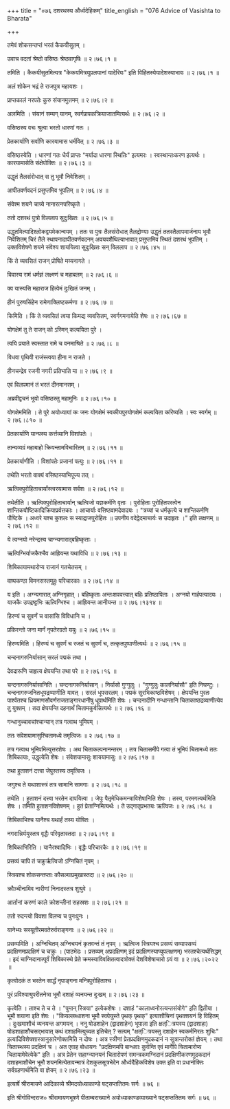 +++
title = "०७६ दशरथस्य और्ध्वदेहिकम्"
title_english = "076 Advice of Vasishta to Bharata"

+++


तमेवं शोकसन्तप्तं भरतं कैकयीसुतम् ।  

उवाच वदतां श्रेष्ठो वसिष्ठः श्रेष्ठवागृषिः  ॥  २।७६।१  ॥   

तमिति । कैकयीसुतमित्यत्र "केकयमित्रयुप्रलयानां यादेरियः" इति
विहितस्येयादेशस्याभावः  ॥  २।७६।१  ॥   

  

अलं शोकेन भद्रं ते राजपुत्र महायशः ।  

प्राप्तकालं नरपतेः कुरु संयानमुत्तमम्  ॥  २।७६।२  ॥   

अलमिति । संयानं सम्यग् यानम्, स्वर्गप्रापकक्रियाजातमित्यर्थः  ॥  २।७६।२
 ॥   

  

वसिष्ठस्य वचः श्रुत्वा भरतो धारणां गतः ।  

प्रेतकार्याणि सर्वाणि कारयामास धर्मवित्  ॥  २।७६।३  ॥   

वसिष्ठस्येति । धारणां गतः धैर्यं प्राप्तः "मर्यादा धारणा स्थितिः"
इत्यमरः । स्वस्थान्तःकरण इत्यर्थः । कारयामासेति संक्षेपोक्तिः  ॥  २।७६।३
 ॥   

  

उद्धृतं तैलसंरोधात् स तु भूमौ निवेशितम् ।  

आपीतवर्णवदनं प्रसुप्तमिव भूपतिम्  ॥  २।७६।४  ॥   

संवेश्म शयने चाग्र्ये नानारत्नपरिष्कृते ।  

ततो दशरथं पुत्रो विललाप सुदुःखितः  ॥  २।७६।५  ॥   

उद्धृतमित्यादिश्लोकद्वयमेकान्वयम् । ततः स पुत्रः तैलसंरोधात्
तैलद्रोण्याः उद्धृतं ततस्तैलापमार्जनाय भूमौ निवेशितम् चिरं तैले
स्थापनादापीतवर्णवदनम् अवयवशैथिल्याभावात् प्रसुप्तमिव स्थितं दशरथं
भूपतिम् । उक्तविशेषणे शयने संवेश्य शाययित्वा सुदुःखितः सन् विललाप  ॥ 
२।७६।४५  ॥   

  

किं ते व्यवसितं राजन् प्रोषिते मय्यनागते ।  

विवास्य रामं धर्मज्ञं लक्ष्मणं च महाबलम्  ॥  २।७६।६  ॥   

क्व यास्यसि महाराज हित्वेमं दुःखितं जनम् ।  

हीनं पुरुषसिंहेन रामेणाक्लिष्टकर्मणा  ॥  २।७६।७  ॥   

किमिति । किं ते व्यवसितं त्वया किमद्य व्यवसितम्, स्वर्गगमनायेति शेषः  ॥ 
२।७६।६७  ॥   

  

योगक्षेमं तु ते राजन् को ऽस्मिन् कल्पयिता पुरे ।  

त्वयि प्रयाते स्वस्तात रामे च वनमाश्रिते  ॥  २।७६।८  ॥   

विधवा पृथिवी राजंस्त्वया हीना न राजते ।  

हीनचन्द्रेव रजनी नगरी प्रतिभाति मा  ॥  २।७६।९  ॥   

एवं विलपमानं तं भरतं दीनमानसम् ।  

अब्रवीद्वचनं भूयो वसिष्ठस्तु महामुनिः  ॥  २।७६।१०  ॥   

योगक्षेममिति । ते पुरे अयोध्यायां कः जनः योगक्षेमं स्वकीयपुरयोगक्षेमं
कल्पयिता करिष्यति । स्वः स्वर्गम्  ॥  २।७६।८१०  ॥   

  

प्रेतकार्याणि यान्यस्य कर्त्तव्यानि विशांपतेः ।  

तान्यव्यग्रं महाबाहो क्रियन्तामविचारितम्  ॥  २।७६।११  ॥   

प्रेतकार्याणीति । विशांपतेः प्रजानां पत्युः  ॥  २।७६।११  ॥   

  

तथेति भरतो वाक्यं वसिष्ठस्याभिपूज्य तत् ।  

ऋत्विक्पुरोहिताचार्यांस्त्वरयामास सर्वशः  ॥  २।७६।१२  ॥   

तथेतीति । ऋत्विक्पुरोहिताचार्यान् ऋत्विजो यज्ञकर्मणि वृताः । पुरोहिताः
पुरोहितपरत्वेन शान्तिकपौष्टिकादिक्रियाप्रर्वत्तकाः । आचार्याः
वसिष्ठवामदेवादयः । "त्रय्यां च धर्मकृत्ये च शान्तिकर्मणि पौष्टिके ।
अध्वरे यश्च कुशलः स स्याद्राजपुरोहितः  ॥  उपनीय वदेद्वेदमाचार्यः स
उदाहृतः ।" इति लक्षणम्  ॥  २।७६।१२  ॥   

  

ये त्वग्नयो नरेन्द्रस्य चाग्न्यगाराद्बहिष्कृताः ।  

ऋत्विग्भिर्याजकैश्चैव आह्रियन्त यथाविधि  ॥  २।७६।१३  ॥   

शिबिकायामथारोप्य राजानं गतचेतसम् ।  

वाष्पकण्ठा विमनसस्तमूहुः परिचारकाः  ॥  २।७६।१४  ॥   

य इति । अग्न्यगारात् अग्निगृहात् । बहिष्कृताः अन्तःशववत्त्वात् बहिः
प्रतिष्ठापिताः । अग्नयो गार्हपत्यादयः । याजकैः उपद्रष्ट्टभिः
ऋत्विग्भिश्च । आह्रियन्त आनीयन्त  ॥  २।७६।१३१४  ॥   

  

हिरण्यं च सुवर्णं च वासांसि विविधानि च ।  

प्रकिरन्तो जना मार्गं नृपतेरग्रतो ययुः  ॥  २।७६।१५  ॥   

हिरण्यमिति । हिरण्यं च सुवर्णं च रजतं च सुवर्णं च, तत्कृतपुष्पाणीत्यर्थः
 ॥  २।७६।१५  ॥   

  

चन्दनागरुनिर्यासान् सरलं पद्मकं तथा ।  

देवदारूणि चाहृत्य क्षेपयन्ति तथा परे  ॥  २।७६।१६  ॥   

चन्दनागरुनिर्यासानिति । चन्दनागरुनिर्यासान् । निर्यासो गुग्गुलुः ।
"गुग्गुलुः कालनिर्यासौ" इति निघण्टुः । चन्दनागरुजनितधूपद्रव्याणीति यावत्
। सरलं धूपसरलम् । पद्मकं सुरभिकाष्ठविशेषम् । क्षेपयन्ति पुरतः
पार्श्वतश्च ध्रियमाणसौवर्णराजताङ्गारधानीषु धूपार्थमिति शेषः । चन्दनादीनि
गन्धान्तानि चिताकाष्ठद्रव्याणीत्येव तु युक्तम् । तदा क्षेपयन्ति दहनार्थं
चितामकुर्वन्नित्यर्थः  ॥  २।७६।१६  ॥   

  

गन्धानुच्चावचांश्चान्यान् तत्र गत्वाथ भूमिपम् ।  

ततः संवेशयामासुश्चितामध्ये तमृत्विजः  ॥  २।७६।१७  ॥   

तत्र गत्वाथ भूमिपमित्युत्तरशेषः । अथ चिताकल्पनानन्तरम् । तत्र चितासमीपे
गत्वा तं भूमिपं चितामध्ये ततः शिबिकायाः, उद्धृत्येति शेषः । संवेशयामासुः
शाययामासुः  ॥  २।७६।१७  ॥   

  

तथा हुताशनं दत्त्वा जेपुस्तस्य तमृत्विजः ।  

जगुश्च ते यथाशास्त्रं तत्र सामानि सामगाः  ॥  २।७६।१८  ॥   

तथेति । हुताशनं दत्त्वा भरतेन दापयित्वा । जेपुः
पैतृमेधिकमन्त्राविशेषानिति शेषः । तस्य, परमगत्यर्थमिति शेषः । तमिति
हुताशनविशेषणम् । हुतं प्रेताग्निमित्यर्थः । ते उद्गातृप्रभतयः ऋत्विजः  ॥ 
२।७६।१८  ॥   

  

शिबिकाभिश्च यानैश्च यथार्हं तस्य योषितः ।  

नगरान्निर्ययुस्तत्र वृद्धैः परिवृतास्तदा  ॥  २।७६।१९  ॥   

शिबिकाभिरिति । यानैरश्वादिभिः । वृद्धैः परिचारकैः  ॥  २।७६।१९  ॥   

  

प्रसव्यं चापि तं चक्रुर्ऋत्विजो ऽग्निचितं नृपम् ।  

स्त्रियश्च शोकसन्तप्ताः कौसल्याप्रमुखास्तदा  ॥  २।७६।२०  ॥   

क्रौञ्चीनामिव नारीणां निनादस्तत्र शुश्रुवे ।  

आर्तानां करुणं काले क्रोशन्तीनां सहस्रशः  ॥  २।७६।२१  ॥   

ततो रुदन्त्यो विवशा विलप्य च पुनःपुनः ।  

यानेभ्यः सरयूतीरमवतेरुर्वराङ्गनाः  ॥  २।७६।२२  ॥   

प्रसव्यमिति । अग्निचितम् अग्निचयनं कृतवन्तं तं नृपम् । ऋत्विजः
स्त्रियश्च प्रसव्यं सव्यापसव्यं प्रदक्षिणमप्रदक्षिणं च चक्रुः । (पाठभेदः
। प्रसव्यम् अप्रदक्षिणम् इदं प्रदक्षिणस्याप्युपलक्षणम्)
भरतश्चेत्यर्थसिद्धम् । इदं चाग्निदानात्पूर्वं शिबिकास्थे प्रेते
क्रमस्याविवक्षितत्वादत्रोक्तं देशविशेषाचारो ऽयं वा  ॥  २।७६।२०२२  ॥   

  

कृत्वोदकं त भरतेन सार्द्धं नृपाङ्गना मन्त्रिपुरोहिताश्च ।  

पुरं प्रविश्याश्रुपरीतनेत्रा भूमौ दशाहं व्यनयन्त दुःखम्  ॥  २।७६।२३  ॥   

कृत्वेति । ताश्च ते च ते । "पुमान् स्त्रिया" इत्येकशेषः । दशाहं
"कालाध्वनोरत्यन्तसंयोगे" इति द्वितीया । भूमौ शयाना इति शेषः ।
"कियल्लब्धाशना भूमौ स्वपेयुस्ते पृथक् पृथक्" इत्याशौचिनां पृथक्शयनं हि
विहितम् । दुःखमाशौचं व्यनयन्त अगमयन् । ननु षोडशाहेन (द्वादशाहेन) भूपाला
इति क्षत्ित्रयस्य (द्वादशाहा) षोडशाहाशौचसद्भावात् कथं दशाहमित्युच्यत
इतिचेत् ? सत्यम् "क्षत्ित्रयस्तु दशाहेन स्वकर्मनिरतः शुचिः"
इत्यादिविशेषशास्त्रानुसारेणोक्तमिति न दोषः । अत्र स्त्रीणां
प्रेतप्रदक्षिणमुदकदानं न सूत्रान्तरोक्तं ज्ञेयम् । तथा चितास्थस्य
प्रदक्षिणं च । अत एवाह बोधायनः "प्रदक्षिणमपि बान्धवाः कुर्वन्ति एवं
मार्गेपि चितामारोप्य चितायामेवेत्येके" इति । अत्र प्रेतेन सहाग्न्यानयनं
चितारोपणं समन्त्रकमग्निदानं प्रदक्षिणीकरणमुदकदानं दशाहमाशौचेन भूमौ
शयनमित्येतावन्मात्रं देशकुलसूत्रभेदेन और्ध्वदैहिकविशेष उक्त इति वा
प्रधानोक्तिः सर्वग्रहणार्थमिति वा ज्ञेयम्  ॥  २।७६।२३  ॥   

  

इत्यार्षे श्रीरामायणे आदिकाव्ये श्रीमदयोध्याकाण्डे षट्सप्ततितमः सर्गः  ॥ 
७६  ॥   

इति श्रीगोविन्दराज० श्रीरामायणभूषणे पीताम्बराख्याने
अयोध्याकाण्डव्याख्याने षट्सप्ततितमः सर्गः  ॥  ७६  ॥   



